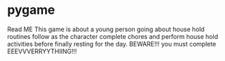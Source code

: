 # pygame
Read ME
This game is about a young person going about house hold routines
follow as the character complete chores and perform house hold activities 
before finally resting for the day. 
BEWARE!!! you must complete EEEVVVERRYYTHIING!!!
